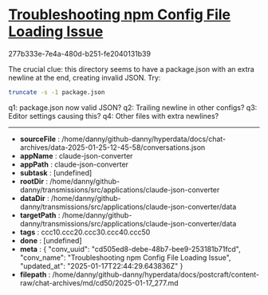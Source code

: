 # [Troubleshooting npm Config File Loading Issue](https://claude.ai/chat/cd505ed8-debe-48b7-bee9-253181b71fcd)

277b333e-7e4a-480d-b251-fe2040131b39

 The crucial clue: this directory seems to have a package.json with an extra newline at the end, creating invalid JSON. Try:

```bash
truncate -s -1 package.json
```

q1: package.json now valid JSON?
q2: Trailing newline in other configs?
q3: Editor settings causing this?
q4: Other files with extra newlines?

---

* **sourceFile** : /home/danny/github-danny/hyperdata/docs/chat-archives/data-2025-01-25-12-45-58/conversations.json
* **appName** : claude-json-converter
* **appPath** : claude-json-converter
* **subtask** : [undefined]
* **rootDir** : /home/danny/github-danny/transmissions/src/applications/claude-json-converter
* **dataDir** : /home/danny/github-danny/transmissions/src/applications/claude-json-converter/data
* **targetPath** : /home/danny/github-danny/transmissions/src/applications/claude-json-converter/data
* **tags** : ccc10.ccc20.ccc30.ccc40.ccc50
* **done** : [undefined]
* **meta** : {
  "conv_uuid": "cd505ed8-debe-48b7-bee9-253181b71fcd",
  "conv_name": "Troubleshooting npm Config File Loading Issue",
  "updated_at": "2025-01-17T22:44:29.643836Z"
}
* **filepath** : /home/danny/github-danny/hyperdata/docs/postcraft/content-raw/chat-archives/md/cd50/2025-01-17_277.md